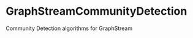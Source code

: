 GraphStreamCommunityDetection
=============================

Community Detection algorithms for GraphStream
